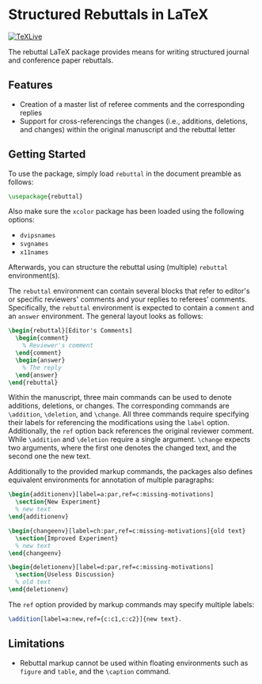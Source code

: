 # Structured Rebuttals in LaTeX

[![TeXLive](https://github.com/sergiud/rebuttal/actions/workflows/texlive.yml/badge.svg)](https://github.com/sergiud/rebuttal/actions/workflows/texlive.yml)

The rebuttal LaTeX package provides means for writing structured journal and
conference paper rebuttals.

## Features

* Creation of a master list of referee comments and the corresponding replies
* Support for cross-referencings the changes (i.e., additions, deletions, and
  changes) within the original manuscript and the rebuttal letter

## Getting Started

To use the package, simply load `rebuttal` in the document preamble as follows:

```latex
\usepackage{rebuttal}
```

Also make sure the `xcolor` package has been loaded using the following options:

* `dvipsnames`
* `svgnames`
* `x11names`

Afterwards, you can structure the rebuttal using (multiple) `rebuttal` environment(s).

The `rebuttal` environment can contain several blocks that refer to editor's or
specific reviewers' comments and your replies to referees' comments.
Specifically, the `rebuttal` environment is expected to contain a `comment` and
an `answer` environment. The general layout looks as follows:

```latex
\begin{rebuttal}[Editor's Comments]
  \begin{comment}
    % Reviewer's comment
  \end{comment}
  \begin{answer}
    % The reply
  \end{answer}
\end{rebuttal}
```

Within the manuscript, three main commands can be used to denote additions,
deletions, or changes. The corresponding commands are `\addition`, `\deletion`,
and `\change`. All three commands require specifying their labels for
referencing the modifications using the `label` option. Additionally, the `ref`
option back references the original reviewer comment. While `\addition` and
`\deletion` require a single argument. `\change` expects two arguments, where
the first one denotes the changed text, and the second one the new text.

Additionally to the provided markup commands, the packages also defines
equivalent environments for annotation of multiple paragraphs:

```latex
\begin{additionenv}[label=a:par,ref=c:missing-motivations]
  \section{New Experiment}
  % new text
\end{additionenv}

\begin{changeenv}[label=ch:par,ref=c:missing-motivations]{old text}
  \section{Improved Experiment}
  % new text
\end{changeenv}

\begin{deletionenv}[label=d:par,ref=c:missing-motivations]
  \section{Useless Discussion}
  % old text
\end{deletionenv}
```

The `ref` option provided by markup commands may specify multiple labels:

```latex
\addition[label=a:new,ref={c:c1,c:c2}]{new text}.
```

## Limitations

* Rebuttal markup cannot be used within floating environments such as `figure`
  and `table`, and the `\caption` command.
